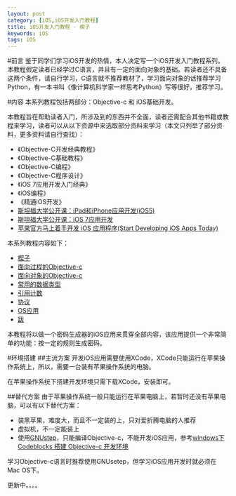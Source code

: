```yaml
---
layout: post
category: [iOS,iOS开发入门教程]
title: iOS开发入门教程 · 楔子
keywords: iOS
tags: iOS
---
```


#前言
鉴于同学们学习iOS开发的热情，本人决定写一个iOS开发入门教程系列。本教程假定读者已经学过C语言，并且有一定的面向对象的基础。若读者还不具备这两个条件，请自行学习，C语言就不推荐教材了，学习面向对象的话推荐学习Python，有一本书叫《像计算机科学家一样思考Python》写等很好，推荐学习。

#内容
本系列教程包括两部分：Objective-c 和 iOS基础开发。

本教程旨在帮助读者入门，所涉及到的东西并不全面，读者还需配合其他书籍或教程来学习，读者可以从以下资源中来选取部分资料来学习（本文只列举了部分资料，更多资料请自行查找）：

<!--more-->

*  《Objective-C开发经典教程》
*  《Objective-C基础教程》
*  《Objective-C编程》
*  《Objective-C程序设计》
*  《iOS 7应用开发入门经典》
*  《iOS编程》
*  《精通iOS开发》
*  [斯坦福大学公开课：iPad和iPhone应用开发(iOS5)](http://v.163.com/special/opencourse/ipadandiphoneapplication.html)
*  [斯坦福大学公开课：iOS 7应用开发](http://v.163.com/special/opencourse/ios7.html)
*  [苹果官方马上着手开发 iOS 应用程序(Start Developing iOS Apps Today)](https://developer.apple.com/library/ios/referencelibrary/GettingStarted/RoadMapiOSCh/index.html)

本系列教程内容如下：

*  [楔子](http://zh.5long.me/2014/learning-ios-preface/)
*  [面向过程的Objective-c](http://zh.5long.me/2014/learning-ios-oc-1/)
*  [面向对象的Objective-c](http://zh.5long.me/2014/learning-ios-oc-2/)
*  [常用的数据类型](http://zh.5long.me/2015/learning-ios-oc-3/)
*  [引用计数](http://zh.5long.me/2015/learning-ios-oc-4/)
*  [协议](http://zh.5long.me/2015/learning-ios-oc-5/)
*  [OS应用](http://zh.5long.me/2015/ios-first-app/)
* [跋](http://zh.5long.me/2015/ios-epilogue/)

本教程将以做一个密码生成器的iOS应用来贯穿全部内容，该应用提供一个非常简单的功能：按一定的规则生成密码。

#环境搭建
##主流方案
开发iOS应用需要使用XCode，XCode只能运行在苹果操作系统上，所以，需要一台装有苹果操作系统的电脑。

在苹果操作系统下搭建开发环境只需下载XCode，安装即可。

##替代方案
由于苹果操作系统一般只能运行在苹果电脑上，若暂时还没有苹果电脑，可以有以下替代方案：

*  装黑苹果，难度大，而且不一定装的上，只对爱折腾电脑的人推荐
*  虚拟机，不一定能装上
*  使用[GNUstep](http://www.gnustep.org/windows/installer.html)，只能编译Objective-c，不能开发iOS应用，参考[windows下 Codeblocks 搭建 Objective-c 开发环境](http://blog.csdn.net/hjj1006340261/article/details/11488327)

学习Objective-c语言时推荐使用GNUsetep，但学习iOS应用开发时就必须在Mac OS下。

更新中。。。。
